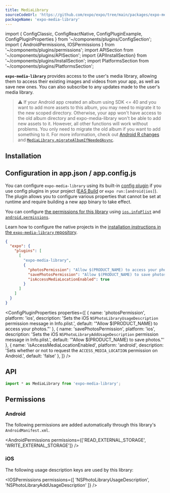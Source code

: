 ```yaml
---
title: MediaLibrary
sourceCodeUrl: 'https://github.com/expo/expo/tree/main/packages/expo-media-library'
packageName: 'expo-media-library'
---
```


import { ConfigClassic, ConfigReactNative, ConfigPluginExample, ConfigPluginProperties } from '~/components/plugins/ConfigSection';
import { AndroidPermissions, IOSPermissions } from '~/components/plugins/permissions';
import APISection from '~/components/plugins/APISection';
import {APIInstallSection} from '~/components/plugins/InstallSection';
import PlatformsSection from '~/components/plugins/PlatformsSection';

**`expo-media-library`** provides access to the user's media library, allowing them to access their existing images and videos from your app, as well as save new ones. You can also subscribe to any updates made to the user's media library.

> ⚠️ If your Android app created an album using SDK <= 40 and you want to add more assets to this album, you may need to migrate it to the new scoped directory. Otherwise, your app won't have access to the old album directory and expo-media-library won't be able to add new assets to it. However, all other functions will work without problems. You only need to migrate the old album if you want to add something to it. For more information, check out [Android R changes](https://expo.fyi/android-r) and [`MediaLibrary.migrateAlbumIfNeededAsync`](#medialibrarymigratealbumifneededasyncalbum).

<PlatformsSection android emulator ios simulator />

## Installation

<APIInstallSection />

## Configuration in app.json / app.config.js

You can configure `expo-media-library` using its built-in [config plugin](../../../guides/config-plugins.md) if you use config plugins in your project ([EAS Build](../../../build/introduction.md) or `expo run:[android|ios]`). The plugin allows you to configure various properties that cannot be set at runtime and require building a new app binary to take effect.

<ConfigClassic>

You can configure [the permissions for this library](#permissions) using [`ios.infoPlist`](../config/app.md#infoplist) and [`android.permissions`](../config/app.md#permissions).

</ConfigClassic>

<ConfigReactNative>

Learn how to configure the native projects in the [installation instructions in the `expo-media-library` repository](https://github.com/expo/expo/tree/main/packages/expo-media-library#installation-in-bare-react-native-projects).

</ConfigReactNative>

<ConfigPluginExample>

```json
{
  "expo": {
    "plugins": [
      [
        "expo-media-library",
        {
          "photosPermission": "Allow $(PRODUCT_NAME) to access your photos.",
          "savePhotosPermission": "Allow $(PRODUCT_NAME) to save photos.",
          "isAccessMediaLocationEnabled": true
        }
      ]
    ]
  }
}
```

</ConfigPluginExample>

<ConfigPluginProperties properties={[
{ name: 'photosPermission', platform: 'ios', description: 'Sets the iOS `NSPhotoLibraryUsageDescription` permission message in Info.plist.', default: '"Allow $(PRODUCT_NAME) to access your photos."' },
{ name: 'savePhotosPermission', platform: 'ios', description: 'Sets the iOS `NSPhotoLibraryAddUsageDescription` permission message in Info.plist.', default: '"Allow $(PRODUCT_NAME) to save photos."' },
{ name: 'isAccessMediaLocationEnabled', platform: 'android', description: 'Sets whether or not to request the `ACCESS_MEDIA_LOCATION` permission on Android.', default: 'false' },
]} />

## API

```js
import * as MediaLibrary from 'expo-media-library';
```

<APISection packageName="expo-media-library" apiName="MediaLibrary" />

## Permissions

### Android

The following permissions are added automatically through this library's `AndroidManifest.xml`.

<AndroidPermissions permissions={['READ_EXTERNAL_STORAGE', 'WRITE_EXTERNAL_STORAGE']} />

### iOS

The following usage description keys are used by this library:

<IOSPermissions permissions={[ 'NSPhotoLibraryUsageDescription', 'NSPhotoLibraryAddUsageDescription' ]} />
